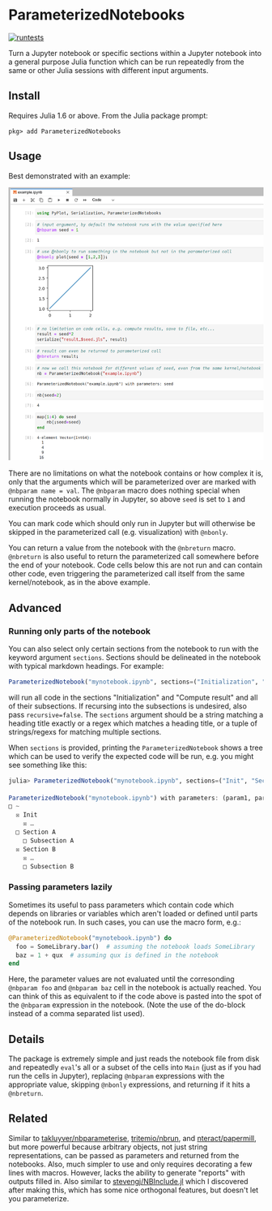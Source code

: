 # ParameterizedNotebooks

[![runtests](https://github.com/marius311/ParameterizedNotebooks.jl/actions/workflows/runtests.yml/badge.svg)](https://github.com/marius311/ParameterizedNotebooks.jl/actions/workflows/runtests.yml)

Turn a Jupyter notebook or specific sections within a Jupyter notebook into a general purpose Julia function which can be run repeatedly from the same or other Julia sessions with different input arguments.

## Install

Requires Julia 1.6 or above. From the Julia package prompt:

```
pkg> add ParameterizedNotebooks
```

## Usage

Best demonstrated with an example:

![](examples/example.png)

There are no limitations on what the notebook contains or how complex it is, only that the arguments which will be parameterized over are marked with `@nbparam name = val`. The `@nbparam` macro does nothing special when running the notebook normally in Jupyter, so above `seed` is set to `1` and execution proceeds as usual. 

You can mark code which should only run in Jupyter but will otherwise be skipped in the parameterized call (e.g. visualization) with `@nbonly`. 

You can return a value from the notebook with the `@nbreturn` macro. `@nbreturn` is also useful to return the parameterized call somewhere before the end of your notebook. Code cells below this are not run and can contain other code, even triggering the parameterized call itself from the same kernel/notebook, as in the above example. 

## Advanced

### Running only parts of the notebook

You can also select only certain sections from the notebook to run with the keyword argument `sections`. Sections should be delineated in the notebook with typical markdown headings. For example:

```julia
ParameterizedNotebook("mynotebook.ipynb", sections=("Initialization", "Compute result"))
```

will run all code in the sections "Initialization" and "Compute result" and all of their subsections. If recursing into the subsections is undesired, also pass `recursive=false`. The `sections` argument should be a string matching a heading title exactly or a regex which matches a heading title, or a tuple of strings/regexs for matching multiple sections. 

When `sections` is provided, printing the `ParameterizedNotebook` shows a tree which can be used to verify the expected code will be run, e.g. you might see something like this:

```julia
julia> ParameterizedNotebook("mynotebook.ipynb", sections=("Init", "Section B"), recursive=false)

ParameterizedNotebook("mynotebook.ipynb") with parameters: (param1, param2)
□ ~
  ☒ Init
    ☒ …
  □ Section A
    □ Subsection A
  ☒ Section B
    ☒ …
    □ Subsection B
```

### Passing parameters lazily

Sometimes its useful to pass parameters which contain code which depends on libraries or variables which aren't loaded or defined until parts of the notebook run. In such cases, you can use the macro form, e.g.:

```julia
@ParameterizedNotebook("mynotebook.ipynb") do 
  foo = SomeLibrary.bar()  # assuming the notebook loads SomeLibrary
  baz = 1 + qux  # assuming qux is defined in the notebook
end
```

Here, the parameter values are not evaluated until the corresonding `@nbparam foo` and `@nbparam baz` cell in the notebook is actually reached. You can think of this as equivalent to if the code above is pasted into the spot of the `@nbparam` expression in the notebook. (Note the use of the do-block instead of a comma separated list used).

## Details

The package is extremely simple and just reads the notebook file from disk and repeatedly `eval`'s all or a subset of the cells into `Main` (just as if you had run the cells in Jupyter), replacing `@nbparam` expressions with the appropriate value, skipping `@nbonly` expressions, and returning if it hits a `@nbreturn`.

## Related

Similar to [takluyver/nbparameterise](https://github.com/takluyver/nbparameterise), [tritemio/nbrun](https://github.com/tritemio/nbrun), and [nteract/papermill](https://github.com/nteract/papermill), but more powerful because arbitrary objects, not just string representations, can be passed as parameters and returned from the notebooks. Also, much simpler to use and only requires decorating a few lines with macros. However, lacks the ability to generate "reports" with outputs filled in. Also similar to [stevengj/NBInclude.jl](https://github.com/stevengj/NBInclude.jl) which I discovered after making this, which has some nice orthogonal features, but doesn't let you parameterize.
